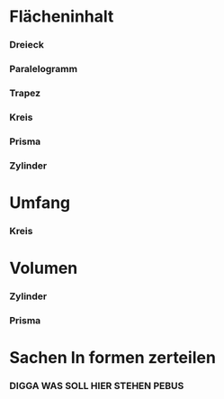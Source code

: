 # Flächeninhalt
### Dreieck
### Paralelogramm
### Trapez
### Kreis
### Prisma
### Zylinder

# Umfang
### Kreis

# Volumen
### Zylinder
### Prisma

# Sachen In formen zerteilen
### DIGGA WAS SOLL HIER STEHEN PEBUS
